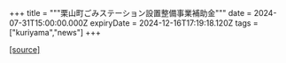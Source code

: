 +++
title = """栗山町ごみステーション設置整備事業補助金"""
date = 2024-07-31T15:00:00.000Z
expiryDate = 2024-12-16T17:19:18.120Z
tags = ["kuriyama","news"]
+++


[[source]](https://www.town.kuriyama.hokkaido.jp/soshiki/45/28300.html)
